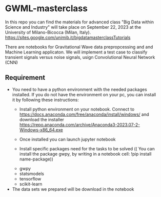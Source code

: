 # GWML-masterclass
In this repo you can find the  materials for advanced class "Big Data within Science and Industry" will take place on September 22, 2023 at the University of Milano-Bicocca (Milan, Italy).
https://sites.google.com/unimib.it/bigdatamasterclassTutorials 

There are notebooks for Gravitational Wave data prepropcessing and  and Machine Learning applicaton.
We will implement a test case to classify transient signals versus noise signals, usign Convolutional Neural Network (CNN)

## Requirement
- You need to have a python environment with the needed packages installed. If you do not have the environment on your pc, you can install it by following these instructions: 
    - Install python environment on your notebook. Connect to https://docs.anaconda.com/free/anaconda/install/windows/ and download  the installer https://repo.anaconda.com/archive/Anaconda3-2023.07-2-Windows-x86_64.exe
    - Once installed you can launch jupyter notebook

    - Install specific packages need for the tasks to be solved (( You can install the package gwpy, by writing in a notebook cell: !pip install name-package))
    * gwpy 
    * statsmodels
    * tensorflow
    * scikit-learn
- The data sets we prepared will be download in the notebook


